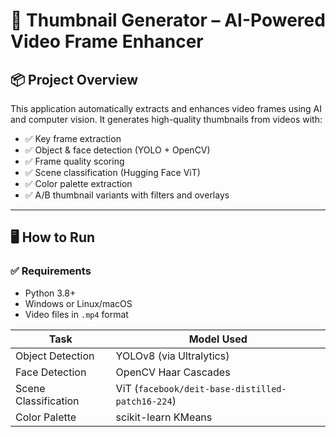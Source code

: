 # 🎯 Thumbnail Generator – AI-Powered Video Frame Enhancer

## 📦 Project Overview

This application automatically extracts and enhances video frames using AI and computer vision. It generates high-quality thumbnails from videos with:

- ✅ Key frame extraction
- ✅ Object & face detection (YOLO + OpenCV)
- ✅ Frame quality scoring
- ✅ Scene classification (Hugging Face ViT)
- ✅ Color palette extraction
- ✅ A/B thumbnail variants with filters and overlays

---

## 🖥️ How to Run

### ✅ Requirements

- Python 3.8+
- Windows or Linux/macOS
- Video files in `.mp4` format

| Task                 | Model Used                                       |
| -------------------- | ------------------------------------------------ |
| Object Detection     | YOLOv8 (via Ultralytics)                         |
| Face Detection       | OpenCV Haar Cascades                             |
| Scene Classification | ViT (`facebook/deit-base-distilled-patch16-224`) |
| Color Palette        | scikit-learn KMeans                              |
